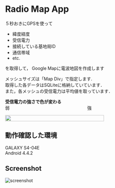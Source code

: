 # Radio Map App

５秒おきにGPSを使って
- 緯度経度
- 受信電力
- 接続している基地局ID
- 通信帯域
- etc.

を取得して，
Google Mapに電波地図を作成します

メッシュサイズは「Map Div」で指定します.<br>
取得した各データはSQLiteに格納していています．<br>
また，各メッシュの受信電力は平均値を取っています．<br>

**受信電力の強さで色が変わる**<br>
弱　　　　　　　　　　　　　　　　　　強

<img src="https://user-images.githubusercontent.com/23615151/35953507-5324f088-0cc8-11e8-85cf-320cba061721.png" width="320" height="20"/>

## 動作確認した環境

GALAXY S4-04E<br>
Android 4.4.2

## Screenshot
![screenshot](https://user-images.githubusercontent.com/23615151/35954464-201b64d8-0ccd-11e8-8f46-c468de6ae929.png)
